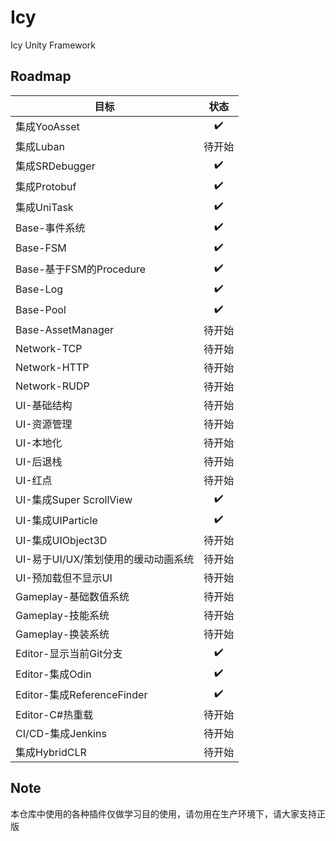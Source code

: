 # Icy
Icy Unity Framework

## Roadmap
|目标|状态|
|---|:---:|
|集成YooAsset|✔️|
|集成Luban|待开始|
|集成SRDebugger|✔️|
|集成Protobuf|✔️|
|集成UniTask|✔️|
|Base-事件系统|✔️|
|Base-FSM|✔️|
|Base-基于FSM的Procedure|✔️|
|Base-Log|✔️|
|Base-Pool|✔️|
|Base-AssetManager|待开始|
|Network-TCP|待开始|
|Network-HTTP|待开始|
|Network-RUDP|待开始|
|UI-基础结构|待开始|
|UI-资源管理|待开始|
|UI-本地化|待开始|
|UI-后退栈|待开始|
|UI-红点|待开始|
|UI-集成Super ScrollView|✔️|
|UI-集成UIParticle|✔️|
|UI-集成UIObject3D|待开始|
|UI-易于UI/UX/策划使用的缓动动画系统|待开始|
|UI-预加载但不显示UI|待开始|
|Gameplay-基础数值系统|待开始|
|Gameplay-技能系统|待开始|
|Gameplay-换装系统|待开始|
|Editor-显示当前Git分支|✔️|
|Editor-集成Odin|✔️|
|Editor-集成ReferenceFinder|✔️|
|Editor-C#热重载|待开始|
|CI/CD-集成Jenkins|待开始|
|集成HybridCLR|待开始|

## Note
本仓库中使用的各种插件仅做学习目的使用，请勿用在生产环境下，请大家支持正版